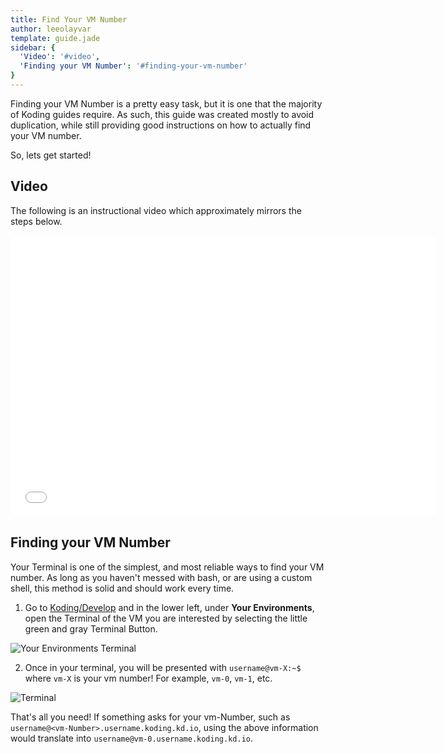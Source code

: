 ```yaml
---
title: Find Your VM Number
author: leeolayvar
template: guide.jade
sidebar: {
  'Video': '#video',
  'Finding your VM Number': '#finding-your-vm-number'
}
---
```


Finding your VM Number is a pretty easy task, but it is one that the majority
of Koding guides require. As such, this guide was created mostly to
avoid duplication, while still providing good instructions on how to actually
find your VM number.

So, lets get started!


## Video

The following is an instructional video which approximately
mirrors the steps below.

<iframe width="680" height="450" src="//www.youtube.com/embed/TfFlgkP6TPM" frameborder="0" allowfullscreen></iframe>



## Finding your VM Number

Your Terminal is one of the simplest, and most reliable ways to find your
VM number. As long as you haven't messed with bash, or are using a custom
shell, this method is solid and should work every time.

1. Go to [Koding/Develop][0] and in the lower left, under **Your
  Environments**, open the Terminal of the VM you are interested by selecting
  the little green and gray Terminal Button.
  
  ![Your Environments Terminal](terminalbutton.png)
  
2. Once in your terminal, you will be presented with
  `username@vm-X:~$` where `vm-X` is your vm number! For example,
  `vm-0`, `vm-1`, etc.
  
  ![Terminal](terminal.png)
  
  That's all you need! If something asks for your vm-Number, such as
  `username@<vm-Number>.username.koding.kd.io`, using the above information
  would translate into `username@vm-0.username.koding.kd.io`.



[0]: https://koding.com/Develop